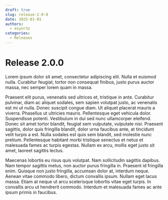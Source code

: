 ```yaml
---
draft: true
slug: release-2-0-0
date: 2025-01-01
authors:
  - esynr3z
categories:
  - Releases
---
```


# Release 2.0.0

Lorem ipsum dolor sit amet, consectetur adipiscing elit. Nulla et euismod
nulla. Curabitur feugiat, tortor non consequat finibus, justo purus auctor
massa, nec semper lorem quam in massa.

<!-- more -->

Praesent elit purus, venenatis sed ultrices et, tristique in ante. Curabitur pulvinar, diam ac aliquet sodales, sem sapien volutpat justo, ac venenatis est mi ut nulla. Donec suscipit congue diam. Ut aliquet placerat mauris a viverra. Phasellus ut ultricies mauris. Pellentesque eget vehicula dolor. Suspendisse potenti. Vestibulum in dui sed nunc ullamcorper eleifend. Donec sit amet tortor blandit, feugiat sem vulputate, vulputate nisi. Praesent sagittis, dolor quis fringilla blandit, dolor urna faucibus ante, at tincidunt velit turpis a est. Nulla sodales est quis sem blandit, sed molestie nunc pretium. Pellentesque habitant morbi tristique senectus et netus et malesuada fames ac turpis egestas. Nullam ex arcu, mollis eget justo sit amet, laoreet sagittis lectus.

Maecenas lobortis eu risus quis volutpat. Nam sollicitudin sagittis dapibus. Nam tempor sagittis metus, non auctor purus fringilla in. Praesent id fringilla enim. Quisque non justo fringilla, accumsan dolor at, interdum neque. Aenean vitae commodo libero, dictum convallis ipsum. Nullam eget lacus massa. Etiam at neque ut arcu scelerisque lobortis vitae eget turpis. In convallis arcu ut hendrerit commodo. Interdum et malesuada fames ac ante ipsum primis in faucibus.